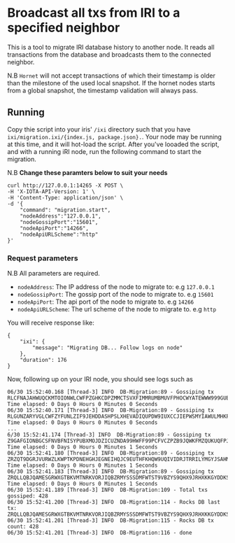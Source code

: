 # Broadcast all txs from IRI to a specified neighbor

This is a tool to migrate IRI database history to another node. 
It reads all transactions from the database and broadcasts them to the connected neighbor.  

N.B `Hornet` will not accept transactions of which their timestamp is older than the milestone of the used local snapshot. If the hornet nodes starts from a global snapshot, the timestamp validation will always pass.

## Running
Copy thie script into your iris' `/ixi` directory such that you have `ixi/migration.ixi/{index.js, package.json}.`.  Your node may be running at this time, and it will hot-load the script. After you've looaded the script, and with a running iRI node, run the following command to start the migration.

N.B **Change these paramters below to suit your needs**

```
curl http://127.0.0.1:14265 -X POST \
-H 'X-IOTA-API-Version: 1' \
-H 'Content-Type: application/json' \
-d '{
    "command": "migration.start",
    "nodeAddress":"127.0.0.1",
    "nodeGossipPort":"15601",
    "nodeApiPort":"14266",
    "nodeApiURLScheme":"http"
}'
```

### Request parameters

N.B All parameters are required.

- `nodeAddress`: The IP address of the node to migrate to: e.g `127.0.0.1`
- `nodeGossipPort`: The gossip port of the node to migrate to. e.g `15601`
- `nodeApiPort`: The api port of the node to migrate to. e.g `14266`
- `nodeApiURLScheme`: The url scheme of the node to migrate to. e.g `http`

You will receive response like: 
```
{
    "ixi": {
        "message": "Migrating DB... Follow logs on node"
    },
    "duration": 176
}
```

Now, following up on your IRI node, you should see logs such as 

```
06/30 15:52:40.168 [Thread-3] INFO  DB-Migration:89 - Gossiping tx RLCFNAJAHWUQCKMTOIONWLCWFPZGHKCDPZMMCTSVXFIMMRUMBMUVFPHOCWYATEWWW999GUBYIQPQZ9999. Time elapsed: 0 Days 0 Hours 0 Minutes 0 Seconds
06/30 15:52:40.171 [Thread-3] INFO  DB-Migration:89 - Gossiping tx RLGUNZARYVGLCWFZYFUNLZIF9JEHDDASHPSLXHEVADIQUPDW9IUXCCJIEPWSMYIAWULMHKPZGCBMA9999. Time elapsed: 0 Days 0 Hours 0 Minutes 0 Seconds
...
6/30 15:52:41.174 [Thread-3] INFO  DB-Migration:89 - Gossiping tx Z9GAFGIONBGCSFNVBFNISYPUBXMOJDZICUZNDA99HWFF99PCFVCZPZB9JQWKFMZQUKUQFPJXDMEK99999. Time elapsed: 0 Days 0 Hours 0 Minutes 1 Seconds
06/30 15:52:41.180 [Thread-3] INFO  DB-Migration:89 - Gossiping tx ZRZQT9DGRJVURWZLKWPTKPDNEHGHJEGNEIHQJC9EUTHFKHQW9UQIVIDRJTRRILYMGYJSAHMBSCWFZ9999. Time elapsed: 0 Days 0 Hours 0 Minutes 1 Seconds
06/30 15:52:41.183 [Thread-3] INFO  DB-Migration:89 - Gossiping tx ZRQLLQBJQAMESGRWXGTBKVMTNRKVORJIQBZRMYSSSDMFWTST9VBZYS9QHX9JRHXKKGYDDKSTLUIAUO999. Time elapsed: 0 Days 0 Hours 0 Minutes 1 Seconds
06/30 15:52:41.189 [Thread-3] INFO  DB-Migration:109 - Total txs gossiped: 428
06/30 15:52:41.200 [Thread-3] INFO  DB-Migration:114 - Rocks DB last tx: ZRQLLQBJQAMESGRWXGTBKVMTNRKVORJIQBZRMYSSSDMFWTST9VBZYS9QHX9JRHXKKGYDDKSTLUIAUO999
06/30 15:52:41.201 [Thread-3] INFO  DB-Migration:115 - Rocks DB tx count: 428
06/30 15:52:41.201 [Thread-3] INFO  DB-Migration:116 - done
```
